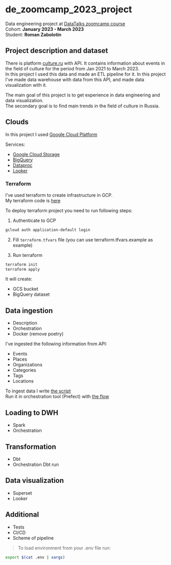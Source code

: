 # de_zoomcamp_2023_project

Data engineering project at [DataTalks zoomcamp course](https://github.com/DataTalksClub/data-engineering-zoomcamp)   
Cohort: **January 2023 - March 2023**  
Student: **Roman Zabolotin**

## Project description and dataset
There is platform [culture.ru](https://pro.culture.ru/new/api/documentation/export) with API. It contains information about events in the field of culture for the period from Jan 2021 to March 2023.  
In this project I used this data and made an ETL pipeline for it.
In this project I've made data warehouse with data from this API, and made data visualization with it.

The main goal of this project is to get experience in data engineering and data visualization.  
The secondary goal is to find main trends in the field of culture in Russia.

## Clouds
In this project I used [Google Cloud Platform](https://cloud.google.com/)  

Services:
  - [Google Cloud Storage](https://cloud.google.com/storage)
  - [BigQuery](https://cloud.google.com/bigquery)
  - [Dataproc](https://cloud.google.com/dataproc)
  - [Looker](https://looker.com/)

### Terraform
I've used terraform to create infrastructure in GCP.  
My terraform code is [here](terraform)

To deploy terraform project you need to run following steps:
1. Authenticate to GCP
```bash
gcloud auth application-default login
```

2. Fill `terraform.tfvars` file (you can use terraform.tfvars.example as example)


3. Run terraform
```bash
terraform init
terraform apply
```

It will create:
- GCS bucket
- BigQuery dataset


## Data ingestion
- Description
- Orchestration
- Docker (remove poetry)

I've ingested the following information from API:
- Events
- Places
- Organizations
- Categories
- Tags
- Locations

To ingest data I write [the script](src/data_ingestion/data_loader.py)  
Run it in orchestration tool (Prefect) with [the flow](src/data_ingestion/flow.py)

## Loading to DWH
- Spark
- Orchestration

## Transformation
- Dbt
- Orchestration Dbt run

## Data visualization
- Superset
- Looker

## Additional
- Tests
- CI/CD
- Scheme of pipeline


> To load environment from your .env file run:
```bash
export $(cat .env | xargs)
```